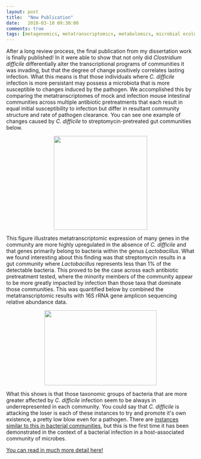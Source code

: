 ```yaml
---
layout: post
title:  "New Publication"
date:   2018-03-10 09:30:00
comments: true
tags: [metagenomics, metatranscriptomics, metabolomics, microbial ecology, msphere]
---
```


After a long review process, the final publication from my dissertation work is finally published! In it were able to show that not only did *Clostridium difficile* differentially alter the transcriptional programs of communities it was invading, but that the degree of change positively correlates lasting infection. What this means is that those individuals where *C. difficile* infection is more persistant may possess a microbiota that is more susceptible to changes induced by the pathogen. We accomplished this by comparing the metatranscriptomes of mock and infection mouse intestinal communities across multiple antibiotic pretreatments that each result in equal initial susceptibility to infection but differ in resultant community structure and rate of pathogen clearance. You can see one example of changes caused by *C. difficile* to streptomycin-pretreated gut communities below.

<div style="text-align:center"><img src ="http://mjenior.github.io/images/metaT.jpg" width="250" height="250" /></div>

This figure illustrates metatranscriptomic expression of many genes in the community are more highly upregulated in the absence of *C. difficile* and that genes primarily belong to bacteria within the genus *Lactobacillus*. What we found interesting about this finding was that streptomycin results in a gut community where *Lactobacillus* represents less than 1% of the detectable bacteria. This proved to be the case across each antibiotic pretreatment tested, where the minority members of the community appear to be more greatly impacted by infection than those taxa that dominate those communities. This was quantified below by combined the metatranscriptomic results with 16S rRNA gene amplicon sequencing relative abundance data.


<div style="text-align:center"><img src ="http://mjenior.github.io/images/absolute_diff.jpg" width="300" height="200" /></div>

What this shows is that those taxonomic groups of bacteria that are more greater affected by *C. difficile* infection seem to be always in underrepresented in each community. You could say that *C. difficile* is attacking the loser is each of these instances to try and promote it's own existence, a pretty low blow even for a pathogen. There are [instances similar ](http://www.pnas.org/content/114/5/E781?ijkey=26c4fc14184d4f5f240a5c01b71d04c84a5308a0&keytype2=tf_ipsecsha) [to this in bacterial communities](http://www.pnas.org/content/114/40/10684?ijkey=a400acf2e4b67316bf64b2533f88165f2a181254&keytype2=tf_ipsecsha), but this is the first time it has been demonstrated in the context of a bacterial infection in a host-associated community of microbes.

[You can read in much more detail here!](https://msphere.asm.org/content/3/3/e00261-18)
